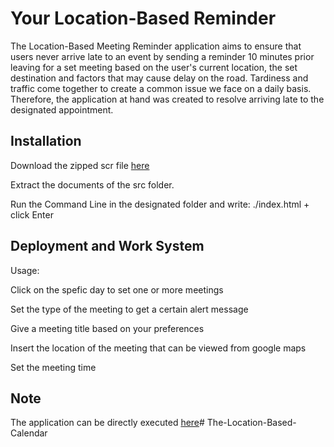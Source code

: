 # Your Location-Based Reminder

The Location-Based Meeting Reminder application  aims to ensure that users
 never arrive late to an event by sending a reminder 10 minutes prior leaving for a set meeting based on the user's current location, the set destination and factors that may cause delay on the road.  Tardiness and traffic
  come together to create a common issue we face on a daily
   basis. Therefore, the application at hand was created to resolve arriving late to the designated appointment.



## Installation
Download the zipped scr file [here](https://github.com/VanessaHanna05/The-Location-Based-Calendar/archive/refs/heads/main.zip)

Extract the documents of the src folder.

Run the Command Line in the designated folder and write: ./index.html + click Enter




## Deployment and Work System

Usage:

Click on the spefic day to set one or more meetings

Set the type of the meeting to get a certain alert message

Give a meeting title based on your preferences

Insert the location of the meeting that can be viewed from google maps

Set the meeting time 




## Note
The application can be directly executed [here](interactivereminder.github.io/home/)# The-Location-Based-Calendar
